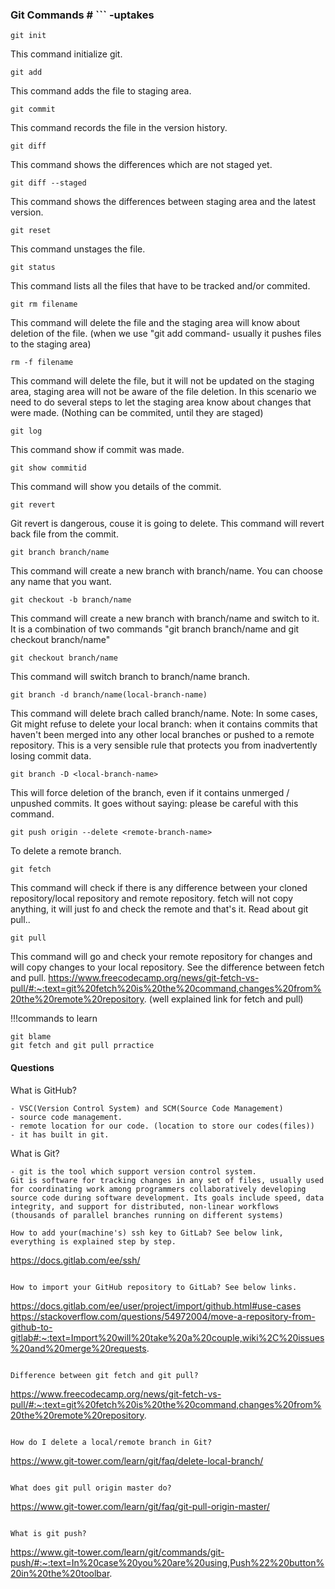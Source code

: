 ### Git Commands  # ``` -uptakes

```
git init
```
This command initialize git.

```
git add
```
This command adds the file to staging area.

```
git commit
```
This command records the file in the version history. 

```
git diff
```
This command shows the differences which are not staged yet.

```
git diff --staged
```
This command shows the differences between staging area and the latest version.

```
git reset
```
This command unstages the file.

```
git status
```
This command lists all the files that have to be tracked and/or commited. 

```
git rm filename
```
This command will delete the file and the staging area will know about deletion of the file. (when we use "git add command- usually it pushes files to the staging area)

```
rm -f filename
```
This command will delete the file, but it will not be updated on the staging area, staging area will not be aware of the file deletion. In this scenario we need to do several steps to let the staging area know about changes that were made.  (Nothing can be commited, until they are staged)

```
git log
```
This command show if commit was made.

```
git show commitid
```
This command will show you details of the commit.

```
git revert
```
Git revert is dangerous, couse it is going to delete. This command will revert back file from the commit.

```
git branch branch/name
```
This command will create a new branch with branch/name. You can choose any name that you want. 

```
git checkout -b branch/name
```
This command will create a new branch with branch/name and switch to it. It is a combination of two commands "git branch branch/name and git checkout branch/name"

```
git checkout branch/name
```
This command will switch branch to branch/name branch. 

```
git branch -d branch/name(local-branch-name) 
```
This command will delete brach called branch/name. Note: In some cases, Git might refuse to delete your local branch: when it contains commits that haven't been merged into any other local branches or pushed to a remote repository. This is a very sensible rule that protects you from inadvertently losing commit data.

```
git branch -D <local-branch-name>
```
This will force deletion of the branch, even if it contains unmerged / unpushed commits. It goes without saying: please be careful with this command.

```
git push origin --delete <remote-branch-name>
```
To delete a remote branch.

```
git fetch
```
This command will check if there is any difference between your cloned repository/local repository and remote repository. fetch will not copy anything, it will just fo and check the remote and that's it. Read about git pull..

```
git pull
```
This command will go and check your remote repository for changes and will copy changes to your local repository. See the difference between fetch and pull. https://www.freecodecamp.org/news/git-fetch-vs-pull/#:~:text=git%20fetch%20is%20the%20command,changes%20from%20the%20remote%20repository. (well explained link for fetch and pull)



!!!commands to learn
```
git blame
git fetch and git pull prractice
```

#### Questions

What is GitHub?
```
- VSC(Version Control System) and SCM(Source Code Management)
- source code management. 
- remote location for our code. (location to store our codes(files))
- it has built in git.
```

What is Git?
```
- git is the tool which support version control system. 
Git is software for tracking changes in any set of files, usually used for coordinating work among programmers collaboratively developing source code during software development. Its goals include speed, data integrity, and support for distributed, non-linear workflows (thousands of parallel branches running on different systems) 

How to add your(machine's) ssh key to GitLab? See below link, everything is explained step by step. 
```
https://docs.gitlab.com/ee/ssh/
```

How to import your GitHub repository to GitLab? See below links.
```
https://docs.gitlab.com/ee/user/project/import/github.html#use-cases
https://stackoverflow.com/questions/54972004/move-a-repository-from-github-to-gitlab#:~:text=Import%20will%20take%20a%20couple,wiki%2C%20issues%20and%20merge%20requests.
```

Difference between git fetch and git pull?
```
https://www.freecodecamp.org/news/git-fetch-vs-pull/#:~:text=git%20fetch%20is%20the%20command,changes%20from%20the%20remote%20repository.
```

How do I delete a local/remote branch in Git?
```
https://www.git-tower.com/learn/git/faq/delete-local-branch/
```

What does git pull origin master do?
```
https://www.git-tower.com/learn/git/faq/git-pull-origin-master/
```

What is git push?
```
https://www.git-tower.com/learn/git/commands/git-push/#:~:text=In%20case%20you%20are%20using,Push%22%20button%20in%20the%20toolbar.
```
